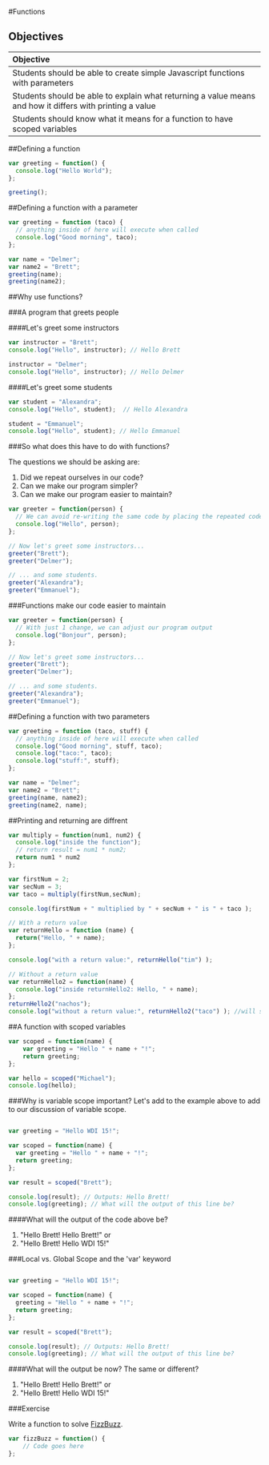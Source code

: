 #Functions
## Objectives

| Objective |
| :--- |
| Students should be able to create simple Javascript functions with parameters|
| Students should be able to explain what returning a value means and how it differs with printing a value|
| Students should know what it means for a function to have scoped variables |



##Defining a function
```js
var greeting = function() {
  console.log("Hello World");
};

greeting();
```

##Defining a function with a parameter
```js
var greeting = function (taco) {
  // anything inside of here will execute when called
  console.log("Good morning", taco);
};

var name = "Delmer";
var name2 = "Brett";
greeting(name);
greeting(name2);
```


##Why use functions?

###A program that greets people

####Let's greet some instructors

```js
var instructor = "Brett";
console.log("Hello", instructor); // Hello Brett

instructor = "Delmer";
console.log("Hello", instructor); // Hello Delmer
```

####Let's greet some students
```js
var student = "Alexandra";
console.log("Hello", student);  // Hello Alexandra

student = "Emmanuel";
console.log("Hello", student); // Hello Emmanuel
```

###So what does this have to do with functions?

The questions we should be asking are: 
  1. Did we repeat ourselves in our code?
  2. Can we make our program simpler?
  3. Can we make our program easier to maintain?

```js
var greeter = function(person) {
  // We can avoid re-writing the same code by placing the repeated code inside of a function
  console.log("Hello", person); 
};

// Now let's greet some instructors...
greeter("Brett");
greeter("Delmer");

// ... and some students.
greeter("Alexandra");
greeter("Emmanuel");

```

###Functions make our code easier to maintain

```js
var greeter = function(person) {
  // With just 1 change, we can adjust our program output
  console.log("Bonjour", person); 
};

// Now let's greet some instructors...
greeter("Brett");
greeter("Delmer");

// ... and some students.
greeter("Alexandra");
greeter("Emmanuel");

```


##Defining a function with two parameters
```js
var greeting = function (taco, stuff) {
  // anything inside of here will execute when called
  console.log("Good morning", stuff, taco);
  console.log("taco:", taco);
  console.log("stuff:", stuff);
};

var name = "Delmer";
var name2 = "Brett";
greeting(name, name2);
greeting(name2, name);
```

##Printing and returning are diffrent
```js
var multiply = function(num1, num2) {
  console.log("inside the function");
  // return result = num1 * num2;
  return num1 * num2
};

var firstNum = 2;
var secNum = 3;
var taco = multiply(firstNum,secNum);

console.log(firstNum + " multiplied by " + secNum + " is " + taco );
```
```js
// With a return value
var returnHello = function (name) {
  return("Hello, " + name);
};

console.log("with a return value:", returnHello("tim") );

// Without a return value
var returnHello2 = function(name) {
  console.log("inside returnHello2: Hello, " + name);
};
returnHello2("nachos");
console.log("without a return value:", returnHello2("taco") ); //will show as undefined
```

##A function with scoped variables
```js
var scoped = function(name) {
	var greeting = "Hello " + name + "!";
	return greeting;
};

var hello = scoped("Michael");
console.log(hello);
```

###Why is variable scope important?
Let's add to the example above to add to our discussion of variable scope.
```js

var greeting = "Hello WDI 15!";

var scoped = function(name) {
  var greeting = "Hello " + name + "!";
  return greeting;
};

var result = scoped("Brett");

console.log(result); // Outputs: Hello Brett!
console.log(greeting); // What will the output of this line be?
```

####What will the output of the code above be?
1. "Hello Brett! Hello Brett!" or
2. "Hello Brett! Hello WDI 15!"


###Local vs. Global Scope and the 'var' keyword
```js

var greeting = "Hello WDI 15!";

var scoped = function(name) {
  greeting = "Hello " + name + "!";
  return greeting;
};

var result = scoped("Brett");

console.log(result); // Outputs: Hello Brett!
console.log(greeting); // What will the output of this line be?
```

####What will the output be now? The same or different?
1. "Hello Brett! Hello Brett!" or
2. "Hello Brett! Hello WDI 15!"


###Exercise

Write a function to solve [FizzBuzz](http://en.wikipedia.org/wiki/Fizz_buzz).

```js
var fizzBuzz = function() {
	// Code goes here
};
```

